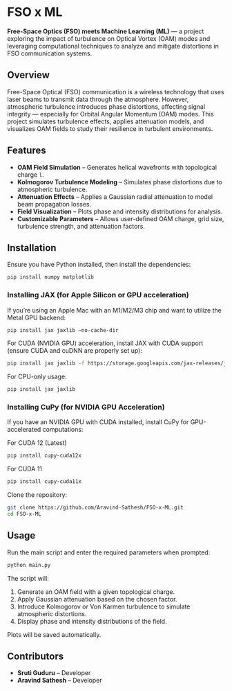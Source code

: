 # **FSO x ML**

**Free-Space Optics (FSO) meets Machine Learning (ML)** — a project exploring the impact of turbulence on Optical Vortex (OAM) modes and leveraging computational techniques to analyze and mitigate distortions in FSO communication systems.

## **Overview**

Free-Space Optical (FSO) communication is a wireless technology that uses laser beams to transmit data through the atmosphere. However, atmospheric turbulence introduces phase distortions, affecting signal integrity — especially for Orbital Angular Momentum (OAM) modes. This project simulates turbulence effects, applies attenuation models, and visualizes OAM fields to study their resilience in turbulent environments.

## **Features**

-   **OAM Field Simulation** – Generates helical wavefronts with topological charge `l`.
-   **Kolmogorov Turbulence Modeling** – Simulates phase distortions due to atmospheric turbulence.
-   **Attenuation Effects** – Applies a Gaussian radial attenuation to model beam propagation losses.
-   **Field Visualization** – Plots phase and intensity distributions for analysis.
-   **Customizable Parameters** – Allows user-defined OAM charge, grid size, turbulence strength, and attenuation factors.

## **Installation**

Ensure you have Python installed, then install the dependencies:

```bash
pip install numpy matplotlib
```

### Installing JAX (for Apple Silicon or GPU acceleration)

If you’re using an Apple Mac with an M1/M2/M3 chip and want to utilize the Metal GPU backend:

```bash
pip install jax jaxlib –no-cache-dir
```

For CUDA (NVIDIA GPU) acceleration, install JAX with CUDA support (ensure CUDA and cuDNN are properly set up):

```bash
pip install jax jaxlib -f https://storage.googleapis.com/jax-releases/jax_cuda_releases.html
```

For CPU-only usage:

```bash
pip install jax jaxlib
```

### Installing CuPy (for NVIDIA GPU Acceleration)

If you have an NVIDIA GPU with CUDA installed, install CuPy for GPU-accelerated computations:

For CUDA 12 (Latest)

```bash
pip install cupy-cuda12x
```

For CUDA 11

```bash
pip install cupy-cuda11x
```

Clone the repository:

```bash
git clone https://github.com/Aravind-Sathesh/FSO-x-ML.git
cd FSO-x-ML
```

## **Usage**

Run the main script and enter the required parameters when prompted:

```bash
python main.py
```

The script will:

1. Generate an OAM field with a given topological charge.
2. Apply Gaussian attenuation based on the chosen factor.
3. Introduce Kolmogorov or Von Karmen turbulence to simulate atmospheric distortions.
4. Display phase and intensity distributions of the field.

Plots will be saved automatically.

## **Contributors**

-   **Sruti Guduru** – Developer
-   **Aravind Sathesh** – Developer
